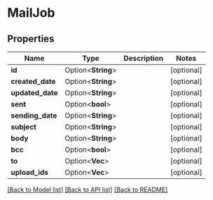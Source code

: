 # MailJob

## Properties

Name | Type | Description | Notes
------------ | ------------- | ------------- | -------------
**id** | Option<**String**> |  | [optional]
**created_date** | Option<**String**> |  | [optional]
**updated_date** | Option<**String**> |  | [optional]
**sent** | Option<**bool**> |  | [optional]
**sending_date** | Option<**String**> |  | [optional]
**subject** | Option<**String**> |  | [optional]
**body** | Option<**String**> |  | [optional]
**bcc** | Option<**bool**> |  | [optional]
**to** | Option<**Vec<String>**> |  | [optional]
**upload_ids** | Option<**Vec<String>**> |  | [optional]

[[Back to Model list]](../README.md#documentation-for-models) [[Back to API list]](../README.md#documentation-for-api-endpoints) [[Back to README]](../README.md)


